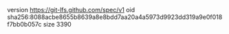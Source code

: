 version https://git-lfs.github.com/spec/v1
oid sha256:8088acbe8655b8639a8e8bdd7aa20a4a5973d9923dd319a9e0f018f7bb0b057c
size 3390
